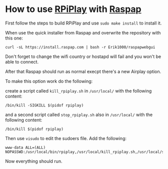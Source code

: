 # How to use [RPiPlay](https://github.com/FD-/RPiPlay) with [Raspap](https://github.com/billz/raspap-webgui)

First follow the steps to build RPiPlay and use `sudo make install` to install it.

When use the quick installer from Raspap and overwrite the repository with this one:

`curl -sL https://install.raspap.com | bash -r Erik1000/raspapwebgui`

Don't forget to change the wifi country or hostapd will fail and you won't be able to connect.

After that Raspap should run as normal execpt there's a new Airplay option.

To make this option work do the following:

create a script called `kill_rpiplay.sh` in `/usr/local/` with the following content:

```
/bin/kill -SIGKILL $(pidof rpiplay)
```

and a second script called `stop_rpiplay.sh` also in `/usr/local/` with the following content:

```
/bin/kill $(pidof rpiplay)
```

Then use `visudo` to edit the sudoers file.
Add the following:

```
www-data ALL=(ALL) NOPASSWD:/usr/local/bin/rpiplay,/usr/local/kill_rpiplay.sh,/usr/local/stop_rpiplay.sh
````

Now everything should run.